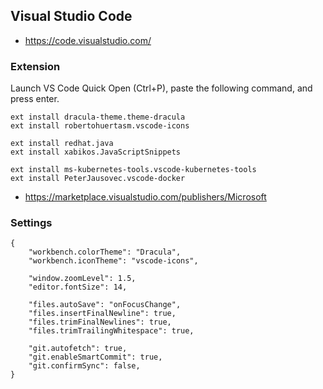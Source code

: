 ## Visual Studio Code
* https://code.visualstudio.com/

### Extension
Launch VS Code Quick Open (Ctrl+P), paste the following command, and press enter.
```
ext install dracula-theme.theme-dracula
ext install robertohuertasm.vscode-icons

ext install redhat.java
ext install xabikos.JavaScriptSnippets

ext install ms-kubernetes-tools.vscode-kubernetes-tools
ext install PeterJausovec.vscode-docker
```
* https://marketplace.visualstudio.com/publishers/Microsoft

### Settings
```
{
    "workbench.colorTheme": "Dracula",
    "workbench.iconTheme": "vscode-icons",

    "window.zoomLevel": 1.5,
    "editor.fontSize": 14,

    "files.autoSave": "onFocusChange",
    "files.insertFinalNewline": true,
    "files.trimFinalNewlines": true,
    "files.trimTrailingWhitespace": true,

    "git.autofetch": true,
    "git.enableSmartCommit": true,
    "git.confirmSync": false,
}
```
